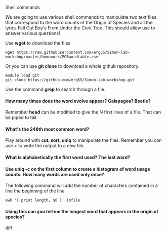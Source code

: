 Shell commands

We are going to use various shell commands to manipulate two text files that correspond to the word counts of the Origin of Species and all the lyrics Fall Out Boy's From Under the Cork Tree. This should allow use to answer various questions!  

Use **wget** to download the files

``` 
wget https://raw.githubusercontent.com/erg55/Simon-lab-workshop/master/homework/FOBwordtable.csv
```
Or you can use **git clone** to download a whole github repository.

``` 
module load git
git clone https://github.com/erg55/Simon-lab-workshop.git
``` 
Use the command **grep** to search through a file.

#### How many times does the word evolve appear? Galapagos? Beetle?

Remember **head** can be modified to give the N first lines of a file. That can be piped to tail. 
#### What's the 248th most common word?

Play around with **cut, sort, uniq** to manipulate the files. Remember you can use \> to write the output to a new file.

#### What is alphabetically the first word used? The last word? 

#### Use uniq -c on the first column to create a histogram of word usage counts. How many words are used only once? 

The following command will add the number of characters contained in a line the beginning of the line
``` 
awk '{ print length, $0 }' infile 
``` 

#### Using this can you tell me the longest word that appears in the origin of species?


diff
